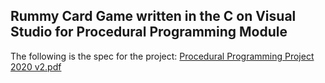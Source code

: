  ## Rummy Card Game written in the C on Visual Studio for Procedural Programming Module
 
 The following is the spec for the project: [Procedural Programming Project 2020 v2.pdf](https://github.com/Keelan1996/Rummy_Card_Game/files/8994916/Procedural.Programming.Project.2020.v2.pdf)

